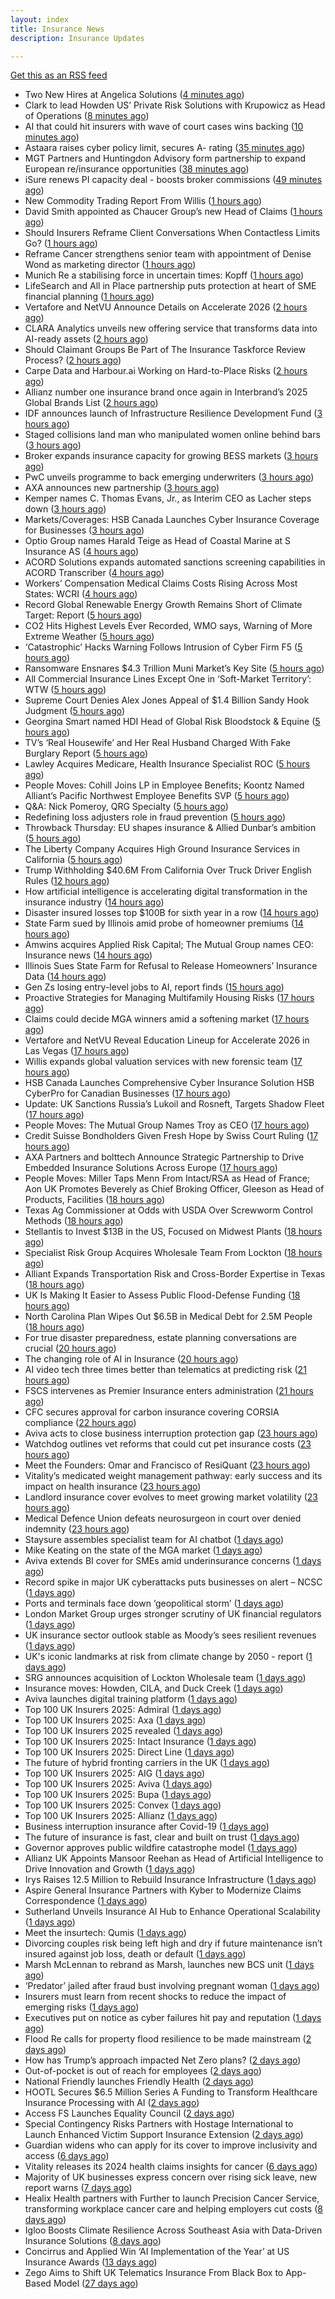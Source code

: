 ```yaml
---
layout: index
title: Insurance News
description: Insurance Updates

---
```


[Get this as an RSS feed](/insurance.rss)

<!-- news_marker starts -->
- Two New Hires at Angelica Solutions ([4 minutes ago](https://insurance-edge.net/2025/10/16/two-new-hires-at-angelica-solutions/))
- Clark to lead Howden US’ Private Risk Solutions with Krupowicz as Head of Operations ([8 minutes ago](https://www.reinsurancene.ws/clark-to-lead-howden-us-private-risk-solutions-with-krupowicz-as-head-of-operations/))
- AI that could hit insurers with wave of court cases wins backing ([10 minutes ago](https://www.postonline.co.uk/claims/7959206/ai-that-could-hit-insurers-with-wave-of-court-cases-wins-backing))
- Astaara raises cyber policy limit, secures A- rating ([35 minutes ago](https://www.insurancebusinessmag.com/uk/news/cyber/astaara-raises-cyber-policy-limit-secures-a-rating-553203.aspx))
- MGT Partners and Huntingdon Advisory form partnership to expand European re/insurance opportunities ([38 minutes ago](https://www.reinsurancene.ws/mgt-partners-and-huntingdon-advisory-form-partnership-to-expand-european-re-insurance-opportunities/))
- iSure renews PI capacity deal - boosts broker commissions ([49 minutes ago](https://www.insurancebusinessmag.com/uk/news/professional-liability/isure-renews-pi-capacity-deal--boosts-broker-commissions-553201.aspx))
- New Commodity Trading Report From Willis ([1 hours ago](https://insurance-edge.net/2025/10/16/new-commodity-trading-report-from-willis/))
- David Smith appointed as Chaucer Group’s new Head of Claims ([1 hours ago](https://www.reinsurancene.ws/david-smith-appointed-as-chaucer-groups-new-head-of-claims/))
- Should Insurers Reframe Client Conversations When Contactless Limits Go? ([1 hours ago](https://insurance-edge.net/2025/10/16/should-insurers-reframe-client-conversations-when-contactless-limits-go/))
- Reframe Cancer strengthens senior team with appointment of Denise Wond as marketing director ([1 hours ago](https://ifamagazine.com/reframe-cancer-strengthens-senior-team-with-appointment-of-denise-wond-as-marketing-director/))
- Munich Re a stabilising force in uncertain times: Kopff ([1 hours ago](https://www.reinsurancene.ws/munich-re-a-stabilising-force-in-uncertain-times-kopff/))
- LifeSearch and All in Place partnership puts protection at heart of SME financial planning ([1 hours ago](https://ifamagazine.com/lifesearch-and-all-in-place-partnership-puts-protection-at-heart-of-sme-financial-planning/))
- Vertafore and NetVU Announce Details on Accelerate 2026 ([2 hours ago](https://insurance-edge.net/2025/10/16/vertafore-and-netvu-announce-details-on-accelerate-2026/))
- CLARA Analytics unveils new offering service that transforms data into AI-ready assets ([2 hours ago](https://www.reinsurancene.ws/clara-analytics-unveils-new-offering-service-that-transforms-data-into-ai-ready-assets/))
- Should Claimant Groups Be Part of The Insurance Taskforce Review Process? ([2 hours ago](https://insurance-edge.net/2025/10/16/should-claimant-groups-be-part-of-the-insurance-taskforce-review-process/))
- Carpe Data and Harbour.ai Working on Hard-to-Place Risks ([2 hours ago](https://insurance-edge.net/2025/10/16/carpe-data-and-harbour-ai-working-on-hard-to-place-risks/))
- Allianz number one insurance brand once again in Interbrand’s 2025 Global Brands List ([2 hours ago](https://www.insurancebusinessmag.com/uk/news/breaking-news/allianz-number-one-insurance-brand-once-again-in-interbrands-2025-global-brands-list-553189.aspx))
- IDF announces launch of Infrastructure Resilience Development Fund ([3 hours ago](https://www.reinsurancene.ws/idf-announces-launch-of-infrastructure-resilience-development-fund/))
- Staged collisions land man who manipulated women online behind bars ([3 hours ago](https://www.insurancebusinessmag.com/uk/news/breaking-news/staged-collisions-land-man-who-manipulated-women-online-behind-bars-553186.aspx))
- Broker expands insurance capacity for growing BESS markets ([3 hours ago](https://www.insurancebusinessmag.com/uk/news/breaking-news/broker-expands-insurance-capacity-for-growing-bess-markets-553184.aspx))
- PwC unveils programme to back emerging underwriters ([3 hours ago](https://www.insurancebusinessmag.com/uk/news/breaking-news/pwc-unveils-programme-to-back-emerging-underwriters-553183.aspx))
- AXA announces new partnership ([3 hours ago](https://www.insurancebusinessmag.com/uk/news/breaking-news/axa-announces-new-partnership-553182.aspx))
- Kemper names C. Thomas Evans, Jr., as Interim CEO as Lacher steps down ([3 hours ago](https://www.reinsurancene.ws/kemper-names-c-thomas-evans-jr-as-interim-ceo-as-lacher-steps-down/))
- Markets/Coverages: HSB Canada Launches Cyber Insurance Coverage for Businesses ([3 hours ago](https://www.insurancejournal.com/news/international/2025/10/16/843886.htm))
- Optio Group names Harald Teige as Head of Coastal Marine at S Insurance AS ([4 hours ago](https://www.reinsurancene.ws/optio-group-names-harald-teige-as-head-of-coastal-marine-at-s-insurance-as/))
- ACORD Solutions expands automated sanctions screening capabilities in ACORD Transcriber ([4 hours ago](https://www.reinsurancene.ws/acord-solutions-expands-automated-sanctions-screening-capabilities-in-acord-transcriber/))
- Workers’ Compensation Medical Claims Costs Rising Across Most States: WCRI ([4 hours ago](https://www.insurancejournal.com/news/national/2025/10/16/843615.htm))
- Record Global Renewable Energy Growth Remains Short of Climate Target: Report ([5 hours ago](https://www.insurancejournal.com/news/international/2025/10/16/843880.htm))
- CO2 Hits Highest Levels Ever Recorded, WMO says, Warning of More Extreme Weather ([5 hours ago](https://www.insurancejournal.com/news/international/2025/10/16/843836.htm))
- ‘Catastrophic’ Hacks Warning Follows Intrusion of Cyber Firm F5 ([5 hours ago](https://www.insurancejournal.com/news/international/2025/10/16/843829.htm))
- Ransomware Ensnares $4.3 Trillion Muni Market’s Key Site ([5 hours ago](https://www.insurancejournal.com/news/national/2025/10/16/843867.htm))
- All Commercial Insurance Lines Except One in ‘Soft-Market Territory’:  WTW ([5 hours ago](https://www.insurancejournal.com/news/national/2025/10/16/843864.htm))
- Supreme Court Denies Alex Jones Appeal of $1.4 Billion Sandy Hook Judgment ([5 hours ago](https://www.insurancejournal.com/news/east/2025/10/16/843820.htm))
- Georgina Smart named HDI Head of Global Risk Bloodstock & Equine ([5 hours ago](https://www.reinsurancene.ws/georgina-smart-named-hdi-head-of-global-risk-bloodstock-equine/))
- TV’s ‘Real Housewife’ and Her Real Husband Charged With Fake Burglary Report ([5 hours ago](https://www.insurancejournal.com/news/east/2025/10/16/843892.htm))
- Lawley Acquires Medicare, Health Insurance Specialist ROC ([5 hours ago](https://www.insurancejournal.com/news/east/2025/10/16/843727.htm))
- People Moves: Cohill Joins LP in Employee Benefits; Koontz Named Alliant’s Pacific Northwest Employee Benefits SVP ([5 hours ago](https://www.insurancejournal.com/news/west/2025/10/16/843640.htm))
- Q&A: Nick Pomeroy, QRG Specialty ([5 hours ago](https://www.postonline.co.uk/lloyd%E2%80%99slondon/7958289/qa-nick-pomeroy-qrg-specialty))
- Redefining loss adjusters role in fraud prevention ([5 hours ago](https://www.postonline.co.uk/claims/7959117/redefining-loss-adjusters-role-in-fraud-prevention))
- Throwback Thursday: EU shapes insurance & Allied Dunbar’s ambition ([5 hours ago](https://www.postonline.co.uk/regulation/7956772/throwback-thursday-eu-shapes-insurance-allied-dunbar%E2%80%99s-ambition))
- The Liberty Company Acquires High Ground Insurance Services in California ([5 hours ago](https://www.insurancejournal.com/news/west/2025/10/16/843861.htm))
- Trump Withholding $40.6M From California Over Truck Driver English Rules ([12 hours ago](https://www.insurancejournal.com/news/west/2025/10/15/843872.htm))
- How artificial intelligence is accelerating digital transformation in the insurance industry ([14 hours ago](https://www.dig-in.com/opinion/ai-is-accelerating-digital-transformation))
- Disaster insured losses top $100B for sixth year in a row ([14 hours ago](https://www.dig-in.com/articles/disaster-insured-losses-top-100b-for-sixth-year-in-a-row))
- State Farm sued by Illinois amid probe of homeowner premiums ([14 hours ago](https://www.dig-in.com/articles/state-farm-sued-by-illinois-amid-probe-of-homeowner-premiums))
- Amwins acquires Applied Risk Capital; The Mutual Group names CEO: Insurance news ([14 hours ago](https://www.dig-in.com/news/amwins-acquires-arc-mutual-group-ceo-insurance))
- Illinois Sues State Farm for Refusal to Release Homeowners’ Insurance Data ([14 hours ago](https://www.insurancejournal.com/news/midwest/2025/10/15/843846.htm))
- Gen Zs losing entry-level jobs to AI, report finds ([15 hours ago](https://www.insurancebusinessmag.com/uk/business-strategy/gen-zs-losing-entrylevel-jobs-to-ai-report-finds-553137.aspx))
- Proactive Strategies for Managing Multifamily Housing Risks ([17 hours ago](https://www.insurancejournal.com/services/newswire/2025/10/15/843313.htm))
- Claims could decide MGA winners amid a softening market ([17 hours ago](https://www.insurancebusinessmag.com/uk/news/breaking-news/claims-could-decide-mga-winners-amid-a-softening-market-553125.aspx))
- Vertafore and NetVU Reveal Education Lineup for Accelerate 2026 in Las Vegas ([17 hours ago](https://www.insurtechinsights.com/vertafore-and-netvu-reveal-education-lineup-for-accelerate-2026-in-las-vegas/))
- Willis expands global valuation services with new forensic team ([17 hours ago](https://www.insurancebusinessmag.com/uk/news/breaking-news/willis-expands-global-valuation-services-with-new-forensic-team-553143.aspx))
- HSB Canada Launches Comprehensive Cyber Insurance Solution HSB CyberPro for Canadian Businesses ([17 hours ago](https://www.insurtechinsights.com/hsb-canada-launches-comprehensive-cyber-insurance-solution-hsb-cyberpro-for-canadian-businesses/))
- Update: UK Sanctions Russia’s Lukoil and Rosneft, Targets Shadow Fleet ([17 hours ago](https://www.insurancejournal.com/news/international/2025/10/15/843799.htm))
- People Moves: The Mutual Group Names Troy as CEO ([17 hours ago](https://www.insurancejournal.com/news/midwest/2025/10/15/843800.htm))
- Credit Suisse Bondholders Given Fresh Hope by Swiss Court Ruling ([17 hours ago](https://www.insurancejournal.com/news/international/2025/10/15/843793.htm))
- AXA Partners and bolttech Announce Strategic Partnership to Drive Embedded Insurance Solutions Across Europe ([17 hours ago](https://www.insurtechinsights.com/axa-partners-and-bolttech-announce-strategic-partnership-to-drive-embedded-insurance-solutions-across-europe/))
- People Moves: Miller Taps Menn From Intact/RSA as Head of France; Aon UK Promotes Beverely as Chief Broking Officer, Gleeson as Head of Products, Facilities ([18 hours ago](https://www.insurancejournal.com/news/international/2025/10/15/843783.htm))
- Texas Ag Commissioner at Odds with USDA Over Screwworm Control Methods ([18 hours ago](https://www.insurancejournal.com/news/southcentral/2025/10/15/843787.htm))
- Stellantis to Invest $13B in the US, Focused on Midwest Plants ([18 hours ago](https://www.insurancejournal.com/news/midwest/2025/10/15/843784.htm))
- Specialist Risk Group Acquires Wholesale Team From Lockton ([18 hours ago](https://www.insurancejournal.com/news/international/2025/10/15/843774.htm))
- Alliant Expands Transportation Risk and Cross-Border Expertise in Texas ([18 hours ago](https://www.insurancejournal.com/news/southcentral/2025/10/15/843775.htm))
- UK Is Making It Easier to Assess Public Flood-Defense Funding ([18 hours ago](https://www.insurancejournal.com/news/international/2025/10/15/843762.htm))
- North Carolina Plan Wipes Out $6.5B in Medical Debt for 2.5M People ([18 hours ago](https://www.insurancejournal.com/news/southeast/2025/10/15/843768.htm))
- For true disaster preparedness, estate planning conversations are crucial ([20 hours ago](https://www.dig-in.com/opinion/disaster-preparedness-starts-with-insurance-estate-planning))
- The changing role of AI in Insurance ([20 hours ago](https://www.dig-in.com/podcast/the-changing-role-of-ai-in-insurance))
- AI video tech three times better than telematics at predicting risk ([21 hours ago](https://www.postonline.co.uk/technology/7959219/ai-video-tech-three-times-better-than-telematics-at-predicting-risk))
- FSCS intervenes as Premier Insurance enters administration ([21 hours ago](https://www.postonline.co.uk/news/7959221/16000-customers-to-be-protected-by-fscs-as-premier-enters-administration))
- CFC secures approval for carbon insurance covering CORSIA compliance ([22 hours ago](https://www.insurancebusinessmag.com/uk/news/breaking-news/cfc-secures-approval-for-carbon-insurance-covering-corsia-compliance-553074.aspx))
- Aviva acts to close business interruption protection gap ([23 hours ago](https://www.postonline.co.uk/commercial/7959220/aviva-acts-to-close-business-interruption-protection-gap))
- Watchdog outlines vet reforms that could cut pet insurance costs ([23 hours ago](https://www.postonline.co.uk/news/7959218/watchdog-outlines-vet-reforms-that-could-cut-pet-insurance-costs))
- Meet the Founders: Omar and Francisco of ResiQuant ([23 hours ago](https://www.insurtechinsights.com/meet-the-founders-omar-and-francisco-of-resiquant/))
- Vitality’s medicated weight management pathway: early success and its impact on health insurance ([23 hours ago](https://ifamagazine.com/vitalitys-medicated-weight-management-pathway-early-success-and-its-impact-on-health-insurance/))
- Landlord insurance cover evolves to meet growing market volatility ([23 hours ago](https://www.insurancebusinessmag.com/uk/news/property-insurance/landlord-insurance-cover-evolves-to-meet-growing-market-volatility-553067.aspx))
- Medical Defence Union defeats neurosurgeon in court over denied indemnity ([23 hours ago](https://www.insurancebusinessmag.com/uk/news/professional-liability/medical-defence-union-defeats-neurosurgeon-in-court-over-denied-indemnity-553066.aspx))
- Staysure assembles specialist team for AI chatbot ([1 days ago](https://www.postonline.co.uk/technology/7959215/staysure-assembles-specialist-team-for-ai-chatbot))
- Mike Keating on the state of the MGA market ([1 days ago](https://www.insurancebusinessmag.com/uk/tv/mike-keating-on-the-state-of-the-mga-market-553063.aspx))
- Aviva extends BI cover for SMEs amid underinsurance concerns ([1 days ago](https://www.insurancebusinessmag.com/uk/news/sme/aviva-extends-bi-cover-for-smes-amid-underinsurance-concerns-553061.aspx))
- Record spike in major UK cyberattacks puts businesses on alert – NCSC ([1 days ago](https://www.insurancebusinessmag.com/uk/news/cyber/record-spike-in-major-uk-cyberattacks-puts-businesses-on-alert--ncsc-553060.aspx))
- Ports and terminals face down ‘geopolitical storm’ ([1 days ago](https://www.postonline.co.uk/lloyd%E2%80%99slondon/7959214/ports-and-terminals-face-down-%E2%80%98geopolitical-storm%E2%80%99))
- London Market Group urges stronger scrutiny of UK financial regulators ([1 days ago](https://www.insurancebusinessmag.com/uk/news/breaking-news/london-market-group-urges-stronger-scrutiny-of-uk-financial-regulators-553057.aspx))
- UK insurance sector outlook stable as Moody’s sees resilient revenues ([1 days ago](https://www.insurancebusinessmag.com/uk/news/breaking-news/uk-insurance-sector-outlook-stable-as-moodys-sees-resilient-revenues-553056.aspx))
- UK's iconic landmarks at risk from climate change by 2050 - report ([1 days ago](https://www.insurancebusinessmag.com/uk/news/catastrophe/uks-iconic-landmarks-at-risk-from-climate-change-by-2050--report-553031.aspx))
- SRG announces acquisition of Lockton Wholesale team ([1 days ago](https://www.insurancebusinessmag.com/uk/news/breaking-news/srg-announces-acquisition-of-lockton-wholesale-team-553030.aspx))
- Insurance moves: Howden, CILA, and Duck Creek ([1 days ago](https://www.insurancebusinessmag.com/uk/news/breaking-news/insurance-moves-howden-cila-and-duck-creek-553029.aspx))
- Aviva launches digital training platform ([1 days ago](https://www.insurancebusinessmag.com/uk/news/breaking-news/aviva-launches-digital-training-platform-553028.aspx))
- Top 100 UK Insurers 2025: Admiral ([1 days ago](https://www.postonline.co.uk/personal/7959070/top-100-uk-insurers-2025-admiral))
- Top 100 UK Insurers 2025: Axa ([1 days ago](https://www.postonline.co.uk/personal/7958995/top-100-uk-insurers-2025-axa))
- Top 100 UK Insurers 2025 revealed ([1 days ago](https://www.postonline.co.uk/personal/7959011/top-100-uk-insurers-2025-revealed))
- Top 100 UK Insurers 2025: Intact Insurance ([1 days ago](https://www.postonline.co.uk/commercial/7959072/top-100-uk-insurers-2025-intact-insurance))
- Top 100 UK Insurers 2025: Direct Line ([1 days ago](https://www.postonline.co.uk/personal/7959013/top-100-uk-insurers-2025-direct-line))
- The future of hybrid fronting carriers in the UK ([1 days ago](https://www.postonline.co.uk/commercial/7958968/the-future-of-hybrid-fronting-carriers-in-the-uk))
- Top 100 UK Insurers 2025: AIG ([1 days ago](https://www.postonline.co.uk/commercial/7959073/top-100-uk-insurers-2025-aig))
- Top 100 UK Insurers 2025: Aviva ([1 days ago](https://www.postonline.co.uk/personal/7959012/top-100-uk-insurers-2025-aviva))
- Top 100 UK Insurers 2025: Bupa ([1 days ago](https://www.postonline.co.uk/personal/7958996/top-100-uk-insurers-2025-bupa))
- Top 100 UK Insurers 2025: Convex ([1 days ago](https://www.postonline.co.uk/commercial/7959032/top-100-uk-insurers-2025-convex))
- Top 100 UK Insurers 2025: Allianz ([1 days ago](https://www.postonline.co.uk/personal/7959023/top-100-uk-insurers-2025-allianz))
- Business interruption insurance after Covid-19 ([1 days ago](https://www.postonline.co.uk/commercial/7959040/business-interruption-insurance-after-covid-19))
- The future of insurance is fast, clear and built on trust ([1 days ago](https://www.dig-in.com/opinion/the-future-of-insurance-is-fast-clear-and-built-on-trust))
- Governor approves public wildfire catastrophe model ([1 days ago](https://www.dig-in.com/news/governor-approves-public-wildfire-catastrophe-model))
- Allianz UK Appoints Mansoor Reehan as Head of Artificial Intelligence to Drive Innovation and Growth ([1 days ago](https://www.insurtechinsights.com/allianz-uk-appoints-mansoor-reehan-as-head-of-artificial-intelligence-to-drive-innovation-and-growth/))
- Irys Raises 12.5 Million to Rebuild Insurance Infrastructure ([1 days ago](https://www.insurtechinsights.com/irys-raises-12-5-million-to-rebuild-insurance-infrastructure/))
- Aspire General Insurance Partners with Kyber to Modernize Claims Correspondence ([1 days ago](https://www.insurtechinsights.com/aspire-general-insurance-partners-with-kyber-to-modernize-claims-correspondence/))
- Sutherland Unveils Insurance AI Hub to Enhance Operational Scalability ([1 days ago](https://www.insurtechinsights.com/sutherland-unveils-insurance-ai-hub-to-enhance-operational-scalability/))
- Meet the insurtech: Qumis ([1 days ago](https://www.dig-in.com/news/meet-the-insurtech-qumis))
- Divorcing couples risk being left high and dry if future maintenance isn’t insured against job loss, death or default ([1 days ago](https://ifamagazine.com/divorcing-couples-risk-being-left-high-and-dry-if-future-maintenance-isnt-insured-against-job-loss-death-or-default/))
- Marsh McLennan to rebrand as Marsh, launches new BCS unit ([1 days ago](https://www.insurancebusinessmag.com/uk/news/breaking-news/marsh-mclennan-to-rebrand-as-marsh-launches-new-bcs-unit-552927.aspx))
- ‘Predator’ jailed after fraud bust involving pregnant woman ([1 days ago](https://www.postonline.co.uk/news/7959212/%E2%80%98predator%E2%80%99-jailed-after-fraud-bust-involving-pregnant-woman))
- Insurers must learn from recent shocks to reduce the impact of emerging risks ([1 days ago](https://www.insurancebusinessmag.com/uk/news/breaking-news/insurers-must-learn-from-recent-shocks-to-reduce-the-impact-of-emerging-risks-552918.aspx))
- Executives put on notice as cyber failures hit pay and reputation ([1 days ago](https://www.insurancebusinessmag.com/uk/news/cyber/executives-put-on-notice-as-cyber-failures-hit-pay-and-reputation-552917.aspx))
- Flood Re calls for property flood resilience to be made mainstream ([2 days ago](https://www.postonline.co.uk/personal/7959208/flood-re-calls-for-property-flood-resilience-to-be-made-mainstream))
- How has Trump’s approach impacted Net Zero plans? ([2 days ago](https://www.postonline.co.uk/news/7959181/how-has-trump%E2%80%99s-approach-impacted-net-zero-plans))
- Out-of-pocket is out of reach for employees ([2 days ago](https://www.dig-in.com/opinion/out-of-pocket-is-out-of-reach-for-employees))
- National Friendly launches Friendly Health ([2 days ago](https://ifamagazine.com/national-friendly-launches-friendly-health/))
- HOOTL Secures $6.5 Million Series A Funding to Transform Healthcare Insurance Processing with AI ([2 days ago](https://www.insurtechinsights.com/hootl-secures-6-5-million-series-a-funding-to-transform-healthcare-insurance-processing-with-ai/))
- Access FS Launches Equality Council ([2 days ago](https://ifamagazine.com/access-fs-launches-equality-council/))
- Special Contingency Risks Partners with Hostage International to Launch Enhanced Victim Support Insurance Extension ([2 days ago](https://www.insurtechinsights.com/special-contingency-risks-partners-with-hostage-international-to-launch-enhanced-victim-support-insurance-extension/))
- Guardian widens who can apply for its cover to improve inclusivity and access ([6 days ago](https://ifamagazine.com/guardian-widens-who-can-apply-for-its-cover-to-improve-inclusivity-and-access/))
- Vitality releases its 2024 health claims insights for cancer ([6 days ago](https://ifamagazine.com/vitality-releases-its-2024-health-claims-insights-for-cancer/))
- Majority of UK businesses express concern over rising sick leave, new report warns ([7 days ago](https://ifamagazine.com/majority-of-uk-businesses-express-concern-over-rising-sick-leave-new-report-warns/))
- Healix Health partners with Further to launch Precision Cancer Service, transforming workplace cancer care and helping employers cut costs ([8 days ago](https://ifamagazine.com/healix-health-partners-with-further-to-launch-precision-cancer-service-transforming-workplace-cancer-care-and-helping-employers-cut-costs/))
- Igloo Boosts Climate Resilience Across Southeast Asia with Data-Driven Insurance Solutions ([8 days ago](https://thefintechtimes.com/igloo-boosts-climate-resilience-across-southeast-asia-with-data-driven-insurance-solutions/))
- Concirrus and Applied Win ‘AI Implementation of the Year’ at US Insurance Awards ([13 days ago](https://thefintechtimes.com/concirrus-ai-cuts-aviation-underwriting-time-from-36-hours-to-minutes-for-applied-aviation/))
- Zego Aims to Shift UK Telematics Insurance From Black Box to App-Based Model ([27 days ago](https://thefintechtimes.com/zego-aims-to-shift-uk-telematics-insurance-from-black-box-to-app-based-model/))

<!-- news_marker ends -->